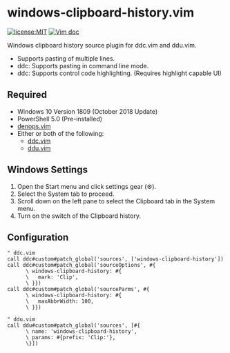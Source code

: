 # windows-clipboard-history.vim

[![license:MIT](https://img.shields.io/github/license/Milly/windows-clipboard-history.vim?style=flat-square)](LICENSE)
[![Vim doc](https://img.shields.io/badge/doc-%3Ah%20windows--clipboard--history-orange?style=flat-square&logo=vim)](doc/windows-clipboard-history.txt)

Windows clipboard history source plugin for ddc.vim and ddu.vim.

- Supports pasting of multiple lines.
- ddc: Supports pasting in command line mode.
- ddc: Supports control code highlighting. (Requires highlight capable UI)

## Required

- Windows 10 Version 1809 (October 2018 Update)
- PowerShell 5.0 (Pre-installed)
- [denops.vim](https://github.com/vim-denops/denops.vim)
- Either or both of the following:
  - [ddc.vim](https://github.com/Shougo/ddc.vim)
  - [ddu.vim](https://github.com/Shougo/ddu.vim)

## Windows Settings

1. Open the Start menu and click settings gear (⚙).
2. Select the System tab to proceed.
3. Scroll down on the left pane to select the Clipboard tab in the System menu.
4. Turn on the switch of the Clipboard history.

## Configuration

```vim
" ddc.vim
call ddc#custom#patch_global('sources', ['windows-clipboard-history'])
call ddc#custom#patch_global('sourceOptions', #{
      \ windows-clipboard-history: #{
      \   mark: 'Clip',
      \ }})
call ddc#custom#patch_global('sourceParms', #{
      \ windows-clipboard-history: #{
      \   maxAbbrWidth: 100,
      \ }})

" ddu.vim
call ddu#custom#patch_global('sources', [#{
      \ name: 'windows-clipboard-history',
      \ params: #{prefix: 'Clip:'},
      \}])
```
